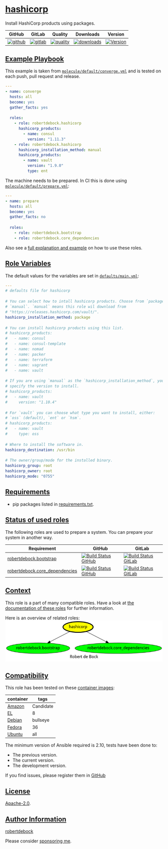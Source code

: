 # [hashicorp](#hashicorp)

Install HashiCorp products using packages.

|GitHub|GitLab|Quality|Downloads|Version|
|------|------|-------|---------|-------|
|[![github](https://github.com/robertdebock/ansible-role-hashicorp/workflows/Ansible%20Molecule/badge.svg)](https://github.com/robertdebock/ansible-role-hashicorp/actions)|[![gitlab](https://gitlab.com/robertdebock-iac/ansible-role-hashicorp/badges/master/pipeline.svg)](https://gitlab.com/robertdebock-iac/ansible-role-hashicorp)|[![quality](https://img.shields.io/ansible/quality/51612)](https://galaxy.ansible.com/robertdebock/hashicorp)|[![downloads](https://img.shields.io/ansible/role/d/51612)](https://galaxy.ansible.com/robertdebock/hashicorp)|[![Version](https://img.shields.io/github/release/robertdebock/ansible-role-hashicorp.svg)](https://github.com/robertdebock/ansible-role-hashicorp/releases/)|

## [Example Playbook](#example-playbook)

This example is taken from [`molecule/default/converge.yml`](https://github.com/robertdebock/ansible-role-hashicorp/blob/master/molecule/default/converge.yml) and is tested on each push, pull request and release.

```yaml
---
- name: converge
  hosts: all
  become: yes
  gather_facts: yes

  roles:
    - role: robertdebock.hashicorp
      hashicorp_products:
        - name: consul
          version: "1.11.3"
    - role: robertdebock.hashicorp
      hashicorp_installation_method: manual
      hashicorp_products:
        - name: vault
          version: "1.9.0"
          type: ent
```

The machine needs to be prepared. In CI this is done using [`molecule/default/prepare.yml`](https://github.com/robertdebock/ansible-role-hashicorp/blob/master/molecule/default/prepare.yml):

```yaml
---
- name: prepare
  hosts: all
  become: yes
  gather_facts: no

  roles:
    - role: robertdebock.bootstrap
    - role: robertdebock.core_dependencies
```

Also see a [full explanation and example](https://robertdebock.nl/how-to-use-these-roles.html) on how to use these roles.

## [Role Variables](#role-variables)

The default values for the variables are set in [`defaults/main.yml`](https://github.com/robertdebock/ansible-role-hashicorp/blob/master/defaults/main.yml):

```yaml
---
# defaults file for hashicorp

# You can select how to intall hashicorp products. Choose from `package` or
# `manual`. `manual` means this role wil download from
# "https://releases.hashicorp.com/vault/".
hashicorp_installation_method: package

# You can install hashicorp products using this list.
# hashicorp_products:
#   - name: consul
#   - name: consul-template
#   - name: nomad
#   - name: packer
#   - name: terraform
#   - name: vagrant
#   - name: vault

# If you are using `manual` as the `hashicorp_installation_method`, you must
# specify the version to install.
# hashicorp_products:
#   - name: vault
#     version: "1.10.4"

# For `vault` you can choose what type you want to install, either:
# `oss` (default), `ent` or `hsm`.
# hashicorp_products:
#   - name: vault
#     type: oss

# Where to install the software in.
hashicorp_destination: /usr/bin

# The owner/group/mode for the installed binary.
hashicorp_group: root
hashicorp_owner: root
hashicorp_mode: "0755"
```

## [Requirements](#requirements)

- pip packages listed in [requirements.txt](https://github.com/robertdebock/ansible-role-hashicorp/blob/master/requirements.txt).

## [Status of used roles](#status-of-requirements)

The following roles are used to prepare a system. You can prepare your system in another way.

| Requirement | GitHub | GitLab |
|-------------|--------|--------|
|[robertdebock.bootstrap](https://galaxy.ansible.com/robertdebock/bootstrap)|[![Build Status GitHub](https://github.com/robertdebock/ansible-role-bootstrap/workflows/Ansible%20Molecule/badge.svg)](https://github.com/robertdebock/ansible-role-bootstrap/actions)|[![Build Status GitLab](https://gitlab.com/robertdebock-iac/ansible-role-bootstrap/badges/master/pipeline.svg)](https://gitlab.com/robertdebock-iac/ansible-role-bootstrap)|
|[robertdebock.core_dependencies](https://galaxy.ansible.com/robertdebock/core_dependencies)|[![Build Status GitHub](https://github.com/robertdebock/ansible-role-core_dependencies/workflows/Ansible%20Molecule/badge.svg)](https://github.com/robertdebock/ansible-role-core_dependencies/actions)|[![Build Status GitLab](https://gitlab.com/robertdebock-iac/ansible-role-core_dependencies/badges/master/pipeline.svg)](https://gitlab.com/robertdebock-iac/ansible-role-core_dependencies)|

## [Context](#context)

This role is a part of many compatible roles. Have a look at [the documentation of these roles](https://robertdebock.nl/) for further information.

Here is an overview of related roles:
![dependencies](https://raw.githubusercontent.com/robertdebock/ansible-role-hashicorp/png/requirements.png "Dependencies")

## [Compatibility](#compatibility)

This role has been tested on these [container images](https://hub.docker.com/u/robertdebock):

|container|tags|
|---------|----|
|[Amazon](https://hub.docker.com/repository/docker/robertdebock/amazonlinux/general)|Candidate|
|[EL](https://hub.docker.com/repository/docker/robertdebock/enterpriselinux/general)|8|
|[Debian](https://hub.docker.com/repository/docker/robertdebock/debian/general)|bullseye|
|[Fedora](https://hub.docker.com/repository/docker/robertdebock/fedora/general)|36|
|[Ubuntu](https://hub.docker.com/repository/docker/robertdebock/ubuntu/general)|all|

The minimum version of Ansible required is 2.10, tests have been done to:

- The previous version.
- The current version.
- The development version.

If you find issues, please register them in [GitHub](https://github.com/robertdebock/ansible-role-hashicorp/issues)

## [License](#license)

[Apache-2.0](https://github.com/robertdebock/ansible-role-hashicorp/blob/master/LICENSE).

## [Author Information](#author-information)

[robertdebock](https://robertdebock.nl/)

Please consider [sponsoring me](https://github.com/sponsors/robertdebock).
